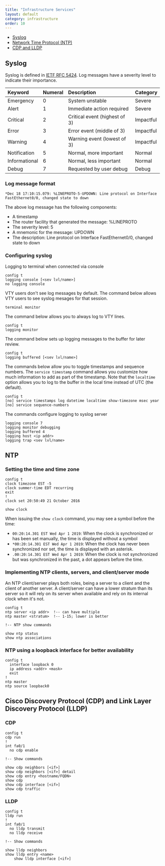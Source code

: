 ```yaml
---
title: "Infrastructure Services"
layout: default
category: infrastructure
order: 10
---
```


* [Syslog](#syslog)
* [Network Time Protocol (NTP)](#ntp)
* [CDP and LLDP](#cdp)

## Syslog<span id="syslog"></span>
Syslog is defined in [IETF RFC 5424](https://tools.ietf.org/html/rfc5424). Log messages have a severity level to indicate their importance.

|Keyword | Numeral | Description | Category |
| :---   | :---    | :---        | :---     |
| Emergency     | 0 | System unstable               | Severe |
| Alert         | 1 | Immediate action required     | Severe |
| Critical      | 2 | Critical event (highest of 3) | Impactful |
| Error         | 3 | Error event (middle of 3)     | Impactful |
| Warning       | 4 | Warning event (lowest of 3)   | Impactful |
| Notification  | 5 | Normal, more important        | Normal |
| Informational | 6 | Normal, less important        | Normal |
| Debug         | 7 | Requested by user debug       | Debug |

### Log message format

    *Dec 18 17:10:15.079: %LINEPROTO-5-UPDOWN: Line protocol on Interface 
    FastEthernet0/0, changed state to down

The above log message has the following components:

* A timestamp
* The router facility that generated the message: %LINEPROTO
* The severity level: 5
* A mnemonic for the message: UPDOWN
* The description: Line protocol on Interface FastEthernet0/0, changed state to down

### Configuring syslog

Logging to terminal when connected via console

    config t
    logging console [<sev lvl/name>]
    no logging console

VTY users don't see log messages by default. The command below allows VTY users to see syslog mesages for that session.

    terminal monitor

The command below allows you to always log to VTY lines.

    config t
    logging monitor

The command below sets up logging messages to the buffer for later review.

    config t
    logging buffered [<sev lvl/name>]

The commands below allow you to toggle timestamps and sequence numbers. The `service timestamp` command allows you customize how much information to add as part of the timestamp. Note that the `localtime` option allows you to log to the buffer in the local time instead of UTC (the default).

    config t
    [no] service timestamps log datetime localtime show-timezone msec year
    [no] service sequence-numbers

The commands configure logging to syslog server

    logging console 7
    logging monitor debugging
    logging buffered 4
    logging host <ip addr>
    logging trap <sev lvl/name>

## <span id="ntp"></span>NTP

### Setting the time and time zone

    config t    
    clock timezone EST -5
    clock summer-time EDT recurring
    exit
    !
    clock set 20:50:49 21 October 2016

    show clock

When issuing the `show clock` command, you may see a symbol before the time:

* `00:20:14.301 EST Wed Apr 1 2019`: When the clock is synchronized or has been set manually, the time is displayed without a symbol
* `*00:20:14.301 EST Wed Apr 1 2019`: When the clock has never been synchronized nor set, the time is displayed with an asterisk.
* `.00:20:14.301 EST Wed Apr 1 2019`: When the clock is not synchronized but was synchronized in the past, a dot appears before the time.

### Implementing NTP clients, servers, and client/server mode
An NTP client/server plays both roles, being a server to a client and the client of another server. A client/server can have a lower stratum than its server so it will rely on its server when available and rely on its internal clock when it's not.

    config t
    ntp server <ip addr>  !-- can have multiple
    ntp master <stratum>  !-- 1-15; lower is better

    !-- NTP show commands

    show ntp status
    show ntp associations

### NTP using a loopback interface for better availability

    config t
      interface loopback 0
      ip address <addr> <mask>
      exit
    !
    ntp master
    ntp source loopback0

## <span id="cdp"></span>Cisco Discovery Protocol (CDP) and Link Layer Discovery Protocol (LLDP)

### CDP

    config t
    cdp run
    !
    int fa0/1
      no cdp enable

    !-- Show commands

    show cdp neighbors [<if>]
    show cdp neighbors [<if>] detail
    show cdp entry <hostname/FQDN>
    show cdp
    show cdp interface [<if>]
    show cdp traffic

### LLDP

    config t
    lldp run
    !
    int fa0/1
      no lldp transmit
      no lldp receive

    !-- Show commands

    show lldp neighbors
    show lldp entry <name>
        show lldp interface [<if>]